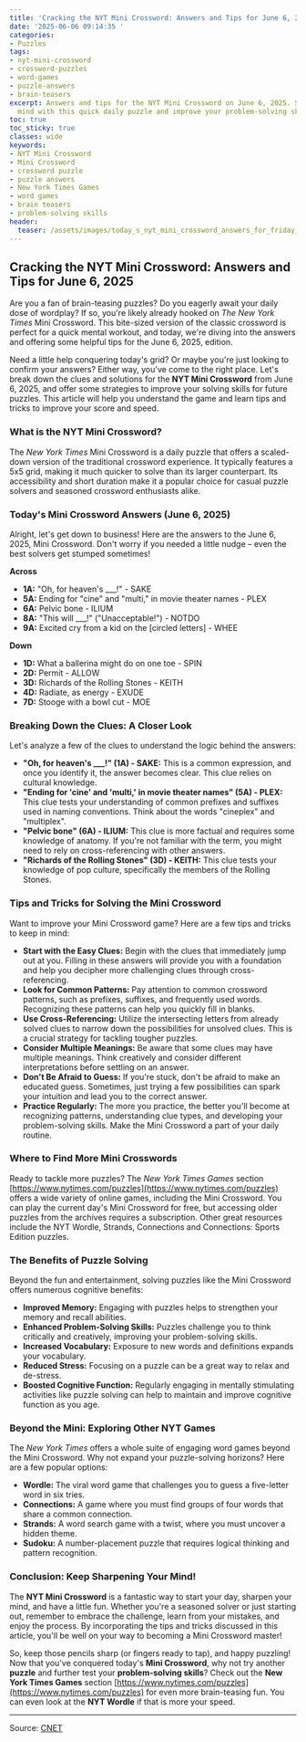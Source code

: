 ```yaml
---
title: 'Cracking the NYT Mini Crossword: Answers and Tips for June 6, 2025'
date: '2025-06-06 09:14:35 '
categories:
- Puzzles
tags:
- nyt-mini-crossword
- crossword-puzzles
- word-games
- puzzle-answers
- brain-teasers
excerpt: Answers and tips for the NYT Mini Crossword on June 6, 2025. Sharpen your
  mind with this quick daily puzzle and improve your problem-solving skills!
toc: true
toc_sticky: true
classes: wide
keywords:
- NYT Mini Crossword
- Mini Crossword
- crossword puzzle
- puzzle answers
- New York Times Games
- word games
- brain teasers
- problem-solving skills
header:
  teaser: /assets/images/today_s_nyt_mini_crossword_answers_for_friday__jun_20250606091435.jpg
---
```


## Cracking the NYT Mini Crossword: Answers and Tips for June 6, 2025

Are you a fan of brain-teasing puzzles? Do you eagerly await your daily dose of wordplay? If so, you're likely already hooked on *The New York Times* Mini Crossword. This bite-sized version of the classic crossword is perfect for a quick mental workout, and today, we're diving into the answers and offering some helpful tips for the June 6, 2025, edition.

Need a little help conquering today's grid? Or maybe you're just looking to confirm your answers? Either way, you've come to the right place. Let's break down the clues and solutions for the **NYT Mini Crossword** from June 6, 2025, and offer some strategies to improve your solving skills for future puzzles. This article will help you understand the game and learn tips and tricks to improve your score and speed.

### What is the NYT Mini Crossword?

The *New York Times* Mini Crossword is a daily puzzle that offers a scaled-down version of the traditional crossword experience. It typically features a 5x5 grid, making it much quicker to solve than its larger counterpart. Its accessibility and short duration make it a popular choice for casual puzzle solvers and seasoned crossword enthusiasts alike.

### Today's Mini Crossword Answers (June 6, 2025)

Alright, let's get down to business! Here are the answers to the June 6, 2025, Mini Crossword. Don't worry if you needed a little nudge – even the best solvers get stumped sometimes!

**Across**

*   **1A:** "Oh, for heaven's ___!" - SAKE
*   **5A:** Ending for "cine" and "multi," in movie theater names - PLEX
*   **6A:** Pelvic bone - ILIUM
*   **8A:** "This will ___!" ("Unacceptable!") - NOTDO
*   **9A:** Excited cry from a kid on the [circled letters] - WHEE

**Down**

*   **1D:** What a ballerina might do on one toe - SPIN
*   **2D:** Permit - ALLOW
*   **3D:** Richards of the Rolling Stones - KEITH
*   **4D:** Radiate, as energy - EXUDE
*   **7D:** Stooge with a bowl cut - MOE

### Breaking Down the Clues: A Closer Look

Let's analyze a few of the clues to understand the logic behind the answers:

*   **"Oh, for heaven's ___!" (1A) - SAKE:** This is a common expression, and once you identify it, the answer becomes clear. This clue relies on cultural knowledge.
*   **"Ending for 'cine' and 'multi,' in movie theater names" (5A) - PLEX:** This clue tests your understanding of common prefixes and suffixes used in naming conventions. Think about the words "cineplex" and "multiplex".
*   **"Pelvic bone" (6A) - ILIUM:** This clue is more factual and requires some knowledge of anatomy. If you're not familiar with the term, you might need to rely on cross-referencing with other answers.
*   **"Richards of the Rolling Stones" (3D) - KEITH:** This clue tests your knowledge of pop culture, specifically the members of the Rolling Stones.

### Tips and Tricks for Solving the Mini Crossword

Want to improve your Mini Crossword game? Here are a few tips and tricks to keep in mind:

*   **Start with the Easy Clues:** Begin with the clues that immediately jump out at you. Filling in these answers will provide you with a foundation and help you decipher more challenging clues through cross-referencing.
*   **Look for Common Patterns:** Pay attention to common crossword patterns, such as prefixes, suffixes, and frequently used words. Recognizing these patterns can help you quickly fill in blanks.
*   **Use Cross-Referencing:** Utilize the intersecting letters from already solved clues to narrow down the possibilities for unsolved clues. This is a crucial strategy for tackling tougher puzzles.
*   **Consider Multiple Meanings:** Be aware that some clues may have multiple meanings. Think creatively and consider different interpretations before settling on an answer.
*   **Don't Be Afraid to Guess:** If you're stuck, don't be afraid to make an educated guess. Sometimes, just trying a few possibilities can spark your intuition and lead you to the correct answer.
*   **Practice Regularly:** The more you practice, the better you'll become at recognizing patterns, understanding clue types, and developing your problem-solving skills. Make the Mini Crossword a part of your daily routine.

### Where to Find More Mini Crosswords

Ready to tackle more puzzles? The *New York Times Games* section [https://www.nytimes.com/puzzles](https://www.nytimes.com/puzzles) offers a wide variety of online games, including the Mini Crossword. You can play the current day's Mini Crossword for free, but accessing older puzzles from the archives requires a subscription. Other great resources include the NYT Wordle, Strands, Connections and Connections: Sports Edition puzzles.

### The Benefits of Puzzle Solving

Beyond the fun and entertainment, solving puzzles like the Mini Crossword offers numerous cognitive benefits:

*   **Improved Memory:** Engaging with puzzles helps to strengthen your memory and recall abilities.
*   **Enhanced Problem-Solving Skills:** Puzzles challenge you to think critically and creatively, improving your problem-solving skills.
*   **Increased Vocabulary:** Exposure to new words and definitions expands your vocabulary.
*   **Reduced Stress:** Focusing on a puzzle can be a great way to relax and de-stress.
*   **Boosted Cognitive Function:** Regularly engaging in mentally stimulating activities like puzzle solving can help to maintain and improve cognitive function as you age.

### Beyond the Mini: Exploring Other NYT Games

The *New York Times* offers a whole suite of engaging word games beyond the Mini Crossword. Why not expand your puzzle-solving horizons? Here are a few popular options:

*   **Wordle:** The viral word game that challenges you to guess a five-letter word in six tries.
*   **Connections:** A game where you must find groups of four words that share a common connection.
*   **Strands:** A word search game with a twist, where you must uncover a hidden theme.
*   **Sudoku:** A number-placement puzzle that requires logical thinking and pattern recognition.

### Conclusion: Keep Sharpening Your Mind!

The **NYT Mini Crossword** is a fantastic way to start your day, sharpen your mind, and have a little fun. Whether you're a seasoned solver or just starting out, remember to embrace the challenge, learn from your mistakes, and enjoy the process. By incorporating the tips and tricks discussed in this article, you'll be well on your way to becoming a Mini Crossword master!

So, keep those pencils sharp (or fingers ready to tap), and happy puzzling! Now that you've conquered today's **Mini Crossword**, why not try another **puzzle** and further test your **problem-solving skills**? Check out the **New York Times Games** section [https://www.nytimes.com/puzzles](https://www.nytimes.com/puzzles) for even more brain-teasing fun. You can even look at the **NYT Wordle** if that is more your speed.

---

Source: [CNET](https://www.cnet.com/tech/gaming/todays-nyt-mini-crossword-answers-for-friday-june-6/#ftag=CAD590a51e)